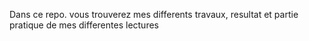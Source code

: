 Dans ce repo. vous trouverez mes differents travaux, resultat et partie pratique de mes differentes lectures   